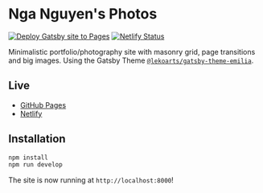 # Nga Nguyen's Photos

[![Deploy Gatsby site to Pages](https://github.com/itslongnhatnguyen/nganguyen/actions/workflows/pages.yml/badge.svg)](https://github.com/itslongnhatnguyen/nganguyen/actions/workflows/pages.yml)
[![Netlify Status](https://api.netlify.com/api/v1/badges/05dab729-a69a-445c-a7ca-d1695399f392/deploy-status)](https://app.netlify.com/sites/nganguyenphotos/deploys)

Minimalistic portfolio/photography site with masonry grid, page transitions and big images. Using the Gatsby Theme [`@lekoarts/gatsby-theme-emilia`](https://github.com/LekoArts/gatsby-themes/tree/main/themes/gatsby-theme-emilia).

## Live

- [GitHub Pages](https://area44-stack.github.io/nganguyen)
- [Netlify](https://nganguyenphotos.netlify.app)

## Installation

```sh
npm install
npm run develop
```

The site is now running at `http://localhost:8000`!
